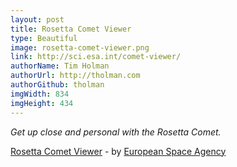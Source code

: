 ```yaml
---
layout: post
title: Rosetta Comet Viewer
type: Beautiful
image: rosetta-comet-viewer.png
link: http://sci.esa.int/comet-viewer/
authorName: Tim Holman
authorUrl: http://tholman.com
authorGithub: tholman
imgWidth: 834
imgHeight: 434
---
```


_Get up close and personal with the Rosetta Comet._

[Rosetta Comet Viewer](http://sci.esa.int/comet-viewer/) - by [European Space Agency](http://sci.esa.int/)
